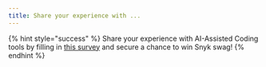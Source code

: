 ```yaml
---
title: Share your experience with ...
---
```


{% hint style="success" %}
Share your experience with AI-Assisted Coding tools by filling in [this survey](https://forms.gle/DnfMiqc6BtAy16UX7) and secure a chance to win Snyk swag!
{% endhint %}
